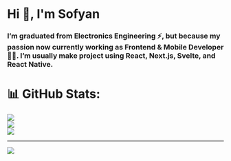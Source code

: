 # Hi 👋, I'm Sofyan
### I’m graduated from Electronics Engineering ⚡, but because my passion now currently working as Frontend & Mobile Developer 👨‍💻. I’m usually make project using React, Next.js, Svelte, and React Native.

# 📊 GitHub Stats:
![](https://github-readme-stats.vercel.app/api?username=sofyan-rs&theme=ayu-mirage&hide_border=false&include_all_commits=true&count_private=true)<br/>
![](https://github-readme-streak-stats.herokuapp.com/?user=sofyan-rs&theme=ayu-mirage&hide_border=false)<br/>
![](https://github-readme-stats.vercel.app/api/top-langs/?username=sofyan-rs&theme=ayu-mirage&hide_border=false&include_all_commits=true&count_private=true&layout=compact)

---
[![](https://visitcount.itsvg.in/api?id=sofyan-rs&icon=0&color=0)](https://visitcount.itsvg.in)

